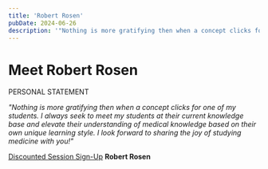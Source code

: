 ```yaml
---
title: 'Robert Rosen'
pubDate: 2024-06-26
description: '"Nothing is more gratifying then when a concept clicks for one of my students. I always seek to meet my students at their current knowledge base and elevate their understanding of medical knowledge based on their own unique learning style."'
---
```


# Meet Robert Rosen

PERSONAL STATEMENT

_"Nothing is more gratifying then when a concept clicks for one of my students. I always seek to meet my students at their current knowledge base and elevate their understanding of medical knowledge based on their own unique learning style. I look forward to sharing the joy of studying medicine with you!"_

[Discounted Session Sign-Up](/purchase-discounted-session/)
**Robert Rosen**
